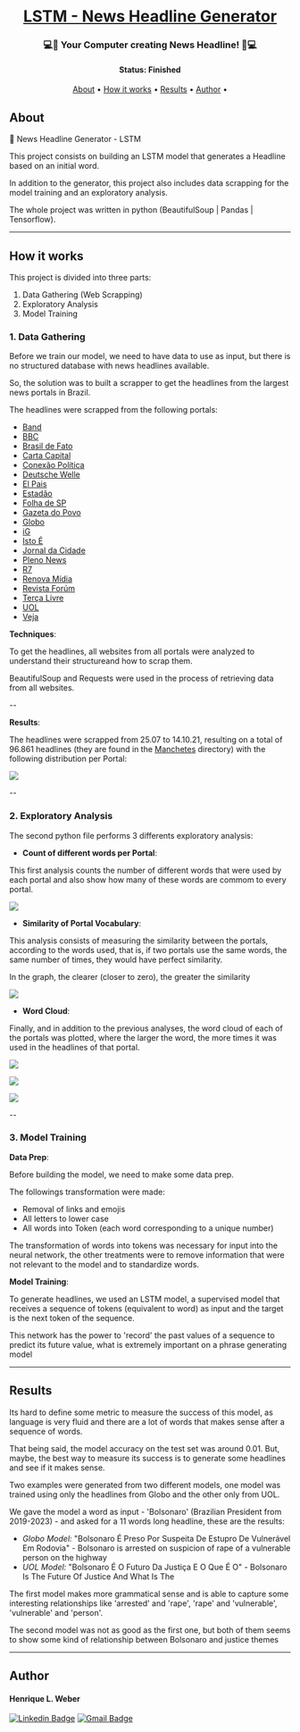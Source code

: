 <h1 align="center">
   <a href="#"> LSTM - News Headline Generator </a>
</h1>

<h3 align="center">
    💻📰 Your Computer creating News Headline! 📰💻
</h3>

<h4 align="center"> 
	 Status: Finished
</h4>
<p align="center">
 <a href="#about">About</a> •
 <a href="#how-it-works">How it works</a> • 
 <a href="#results">Results</a> • 
 <a href="#author">Author</a> • 

</p>


## About

📰 News Headline Generator - LSTM

This project consists on building an LSTM model that generates a Headline based on an initial word.

In addition to the generator, this project also includes data scrapping for the model training and an exploratory analysis.

The whole project was written in python (BeautifulSoup | Pandas | Tensorflow).

---

## How it works

This project is divided into three parts:
1. Data Gathering (Web Scrapping)
2. Exploratory Analysis
3. Model Training

### 1. Data Gathering

Before we train our model, we need to have data to use as input, but there is no structured database with news headlines available.

So, the solution was to built a scrapper to get the headlines from the largest news portals in Brazil.

The headlines were scrapped from the following portals:
* [Band](https://www.band.uol.com.br)
* [BBC](https://www.bbc.com/portuguese)
* [Brasil de Fato](https://www.brasildefato.com.br/)
* [Carta Capital](https://www.cartacapital.com.br/)
* [Conexão Política](https://www.conexaopolitica.com.br/)
* [Deutsche Welle](https://www.dw.com/pt-br/not%C3%ADcias/s-7111)
* [El Pais](https://brasil.elpais.com/)
* [Estadão](https://www.estadao.com.br/)
* [Folha de SP](https://www.folha.uol.com.br/)
* [Gazeta do Povo](https://www.gazetadopovo.com.br/)
* [Globo](https://www.globo.com/)
* [iG](https://www.ig.com.br/)
* [Isto É](https://istoe.com.br/)
* [Jornal da Cidade](https://www.jornaldacidadeonline.com.br/)
* [Pleno News](https://pleno.news/)
* [R7](https://www.r7.com/)
* [Renova Mídia](https://renovamidia.com.br/)
* [Revista Forúm](https://revistaforum.com.br/)
* [Terça Livre](https://tercalivre.com.br/)
* [UOL](https://www.uol.com.br/)
* [Veja](https://veja.abril.com.br/)


**Techniques**:

To get the headlines, all websites from all portals were analyzed to understand their structureand how to scrap them.

BeautifulSoup and Requests were used in the process of retrieving data from all websites.

--

**Results**:

The headlines were scrapped from 25.07 to 14.10.21, resulting on a total of 96.861 headlines (they are found in the [Manchetes](https://github.com/hlweber/Headline-News-Generator/tree/main/Manchetes) directory) with the following distribution per Portal:

![](assets/Total-Headlines-Portal.png)

--

### 2. Exploratory Analysis

The second python file performs 3 differents exploratory analysis:

* **Count of different words per Portal**:

This first analysis counts the number of different words that were used by each portal and also show how many of these words are commom to every portal.

![](assets/Different-Words.png)

* **Similarity of Portal Vocabulary**:

This analysis consists of measuring the similarity between the portals, according to the words used, that is, if two portals use the same words, the same number of times, they would have perfect similarity.

In the graph, the clearer (closer to zero), the greater the similarity

![](assets/Similarity-Portals.png)

* **Word Cloud**:

Finally, and in addition to the previous analyses, the word cloud of each of the portals was plotted, where the larger the word, the more times it was used in the headlines of that portal.

![](assets/All-Commom-Words.png)

![](assets/Globo-Commom-Words.png)

![](assets/UOL-Commom-Words.png)

--

### 3. Model Training

**Data Prep**:

Before building the model, we need to make some data prep.

The followings transformation were made:
* Removal of links and emojis
* All letters to lower case
* All words into Token (each word corresponding to a unique number)

The transformation of words into tokens was necessary for input into the neural network, the other treatments were to remove information that were not relevant to the model and to standardize words.

**Model Training**:

To generate headlines, we used an LSTM model, a supervised model that receives a sequence of tokens (equivalent to word) as input and the target is the next token of the sequence.

This network has the power to 'record' the past values of a sequence to predict its future value, what is extremely important on a phrase generating model

---

## Results

Its hard to define some metric to measure the success of this model, as language is very fluid and there are a lot of words that makes sense after a sequence of words.

That being said, the model accuracy on the test set was around 0.01. But, maybe, the best way to measure its success is to generate some headlines and see if it makes sense.

Two examples were generated from two different models, one model was trained using only the headlines from Globo and the other only from UOL.

We gave the model a word as input - 'Bolsonaro' (Brazilian President from 2019-2023) - and asked for a 11 words long headline, these are the results:

* *Globo Model:* "Bolsonaro É Preso Por Suspeita De Estupro De Vulnerável Em Rodovia" - Bolsonaro is arrested on suspicion of rape of a vulnerable person on the highway
* *UOL Model:* "Bolsonaro É O Futuro Da Justiça E O Que É O" - Bolsonaro Is The Future Of Justice And What Is The

The first model makes more grammatical sense and is able to capture some interesting relationships like 'arrested' and 'rape', 'rape' and 'vulnerable', 'vulnerable' and 'person'.

The second model was not as good as the first one, but both of them seems to show some kind of relationship between Bolsonaro and justice themes

---

## Author

#### Henrique L. Weber

[![Linkedin Badge](https://img.shields.io/badge/-LinkedIn-blue?style=flat-square&logo=Linkedin&logoColor=white&link=https://www.linkedin.com/in/henrique-weber/)](https://www.linkedin.com/in/henrique-weber/) 
[![Gmail Badge](https://img.shields.io/badge/-Email-c14438?style=flat-square&logo=Gmail&logoColor=white&link=mailto:hlweber@uol.com.br)](mailto:hlweber@uol.com.br)
